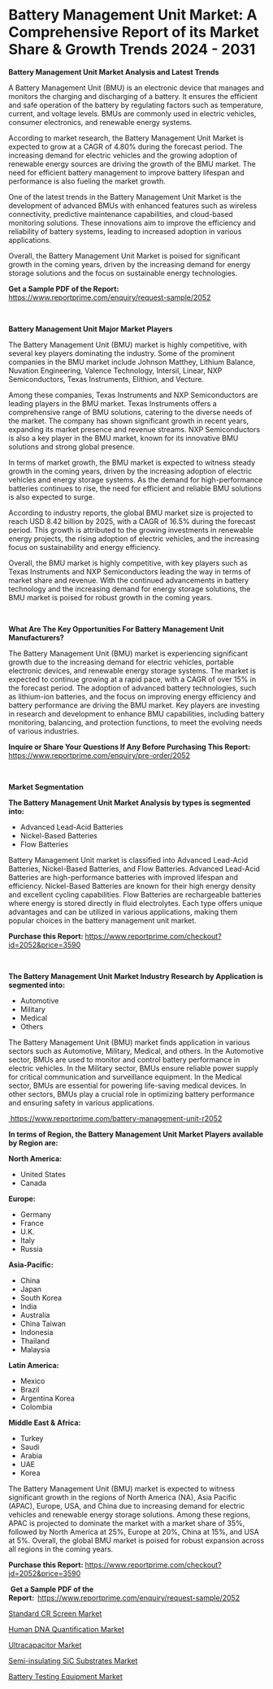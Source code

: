 <p><h1>Battery Management Unit Market: A Comprehensive Report of its Market Share & Growth Trends 2024 - 2031</h1></p><p><strong>Battery Management Unit Market Analysis and Latest Trends</strong></p>
<p><p>A Battery Management Unit (BMU) is an electronic device that manages and monitors the charging and discharging of a battery. It ensures the efficient and safe operation of the battery by regulating factors such as temperature, current, and voltage levels. BMUs are commonly used in electric vehicles, consumer electronics, and renewable energy systems.</p><p>According to market research, the Battery Management Unit Market is expected to grow at a CAGR of 4.80% during the forecast period. The increasing demand for electric vehicles and the growing adoption of renewable energy sources are driving the growth of the BMU market. The need for efficient battery management to improve battery lifespan and performance is also fueling the market growth.</p><p>One of the latest trends in the Battery Management Unit Market is the development of advanced BMUs with enhanced features such as wireless connectivity, predictive maintenance capabilities, and cloud-based monitoring solutions. These innovations aim to improve the efficiency and reliability of battery systems, leading to increased adoption in various applications.</p><p>Overall, the Battery Management Unit Market is poised for significant growth in the coming years, driven by the increasing demand for energy storage solutions and the focus on sustainable energy technologies.</p></p>
<p><strong>Get a Sample PDF of the Report:&nbsp;</strong> <a href="https://www.reportprime.com/enquiry/request-sample/2052">https://www.reportprime.com/enquiry/request-sample/2052</a></p>
<p>&nbsp;</p>
<p><strong>Battery Management Unit Major Market Players</strong></p>
<p><p>The Battery Management Unit (BMU) market is highly competitive, with several key players dominating the industry. Some of the prominent companies in the BMU market include Johnson Matthey, Lithium Balance, Nuvation Engineering, Valence Technology, Intersil, Linear, NXP Semiconductors, Texas Instruments, Elithion, and Vecture.</p><p>Among these companies, Texas Instruments and NXP Semiconductors are leading players in the BMU market. Texas Instruments offers a comprehensive range of BMU solutions, catering to the diverse needs of the market. The company has shown significant growth in recent years, expanding its market presence and revenue streams. NXP Semiconductors is also a key player in the BMU market, known for its innovative BMU solutions and strong global presence.</p><p>In terms of market growth, the BMU market is expected to witness steady growth in the coming years, driven by the increasing adoption of electric vehicles and energy storage systems. As the demand for high-performance batteries continues to rise, the need for efficient and reliable BMU solutions is also expected to surge.</p><p>According to industry reports, the global BMU market size is projected to reach USD 8.42 billion by 2025, with a CAGR of 16.5% during the forecast period. This growth is attributed to the growing investments in renewable energy projects, the rising adoption of electric vehicles, and the increasing focus on sustainability and energy efficiency.</p><p>Overall, the BMU market is highly competitive, with key players such as Texas Instruments and NXP Semiconductors leading the way in terms of market share and revenue. With the continued advancements in battery technology and the increasing demand for energy storage solutions, the BMU market is poised for robust growth in the coming years.</p></p>
<p>&nbsp;</p>
<p><strong>What Are The Key Opportunities For Battery Management Unit Manufacturers?</strong></p>
<p><p>The Battery Management Unit (BMU) market is experiencing significant growth due to the increasing demand for electric vehicles, portable electronic devices, and renewable energy storage systems. The market is expected to continue growing at a rapid pace, with a CAGR of over 15% in the forecast period. The adoption of advanced battery technologies, such as lithium-ion batteries, and the focus on improving energy efficiency and battery performance are driving the BMU market. Key players are investing in research and development to enhance BMU capabilities, including battery monitoring, balancing, and protection functions, to meet the evolving needs of various industries.</p></p>
<p><strong>Inquire or Share Your Questions If Any Before Purchasing This Report:</strong> <a href="https://www.reportprime.com/enquiry/pre-order/2052">https://www.reportprime.com/enquiry/pre-order/2052</a></p>
<p>&nbsp;</p>
<p><strong>Market Segmentation</strong></p>
<p><strong>The Battery Management Unit Market Analysis by types is segmented into:</strong></p>
<p><ul><li>Advanced Lead-Acid Batteries</li><li>Nickel-Based Batteries</li><li>Flow Batteries</li></ul></p>
<p><p>Battery Management Unit market is classified into Advanced Lead-Acid Batteries, Nickel-Based Batteries, and Flow Batteries. Advanced Lead-Acid Batteries are high-performance batteries with improved lifespan and efficiency. Nickel-Based Batteries are known for their high energy density and excellent cycling capabilities. Flow Batteries are rechargeable batteries where energy is stored directly in fluid electrolytes. Each type offers unique advantages and can be utilized in various applications, making them popular choices in the battery management unit market.</p></p>
<p><strong>Purchase this Report:&nbsp;</strong><a href="https://www.reportprime.com/checkout?id=2052&price=3590">https://www.reportprime.com/checkout?id=2052&price=3590</a></p>
<p>&nbsp;</p>
<p><strong>The Battery Management Unit Market Industry Research by Application is segmented into:</strong></p>
<p><ul><li>Automotive</li><li>Military</li><li>Medical</li><li>Others</li></ul></p>
<p><p>The Battery Management Unit (BMU) market finds application in various sectors such as Automotive, Military, Medical, and others. In the Automotive sector, BMUs are used to monitor and control battery performance in electric vehicles. In the Military sector, BMUs ensure reliable power supply for critical communication and surveillance equipment. In the Medical sector, BMUs are essential for powering life-saving medical devices. In other sectors, BMUs play a crucial role in optimizing battery performance and ensuring safety in various applications.</p></p>
<p><a href="https://www.reportprime.com/battery-management-unit-r2052">&nbsp;https://www.reportprime.com/battery-management-unit-r2052</a></p>
<p><strong>In terms of Region, the Battery Management Unit Market Players available by Region are:</strong></p>
<p>
    <p> <strong> North America: </strong>
        <ul>
            <li>United States</li>
            <li>Canada</li>
        </ul>
        </p> 
    <p> <strong> Europe: </strong>
        <ul>
            <li>Germany</li>
            <li>France</li>
            <li>U.K.</li>
            <li>Italy</li>
            <li>Russia</li>
        </ul>
        </p> 
    <p> <strong> Asia-Pacific: </strong>
        <ul>
            <li>China</li>
            <li>Japan</li>
            <li>South Korea</li>
            <li>India</li>
            <li>Australia</li>
            <li>China Taiwan</li>
            <li>Indonesia</li>
            <li>Thailand</li>
            <li>Malaysia</li>
        </ul>
        </p> 
    <p> <strong> Latin America: </strong>
        <ul>
            <li>Mexico</li>
            <li>Brazil</li>
            <li>Argentina Korea</li>
            <li>Colombia</li>
        </ul>
        </p> 
    <p> <strong> Middle East & Africa: </strong>
        <ul>
            <li>Turkey</li>
            <li>Saudi</li>
            <li>Arabia</li>
            <li>UAE</li>
            <li>Korea</li>
        </ul>
    </p>
    </p>
<p><p>The Battery Management Unit (BMU) market is expected to witness significant growth in the regions of North America (NA), Asia Pacific (APAC), Europe, USA, and China due to increasing demand for electric vehicles and renewable energy storage solutions. Among these regions, APAC is projected to dominate the market with a market share of 35%, followed by North America at 25%, Europe at 20%, China at 15%, and USA at 5%. Overall, the global BMU market is poised for robust expansion across all regions in the coming years.</p></p>
<p><strong>Purchase this Report: </strong><a href="https://www.reportprime.com/checkout?id=2052&price=3590">https://www.reportprime.com/checkout?id=2052&price=3590</a></p>
<p>&nbsp;<strong>Get a Sample PDF of the Report:&nbsp;&nbsp;</strong><a href="https://www.reportprime.com/enquiry/request-sample/2052">https://www.reportprime.com/enquiry/request-sample/2052</a></p>
<p><strong></strong></p>
<p><p><a href="https://medium.com/@stephaniewynterk14/standard-cr-screen-market-overview-global-market-trends-and-future-prospects-from-2024-to-2031-5ce6fa8ce7f8">Standard CR Screen Market</a></p><p><a href="https://www.linkedin.com/pulse/human-dna-quantification-market-trends-analysis-opportunities-xkzye?trackingId=8yvX1afDO8UaqMbDmAIgOw%3D%3D">Human DNA Quantification Market</a></p><p><a href="https://github.com/kmatchooka/Market-Research-Report-List-1/blob/main/ultracapacitor-market.md">Ultracapacitor Market</a></p><p><a href="https://medium.com/@stephaniewynterk14/insights-into-the-semi-insulating-sic-substrates-industry-market-financial-status-market-size-c720847b9ecf">Semi-insulating SiC Substrates Market</a></p><p><a href="https://github.com/DarrenSipes1990/Market-Research-Report-List-2/blob/main/battery-testing-equipment-market.md">Battery Testing Equipment Market</a></p></p>